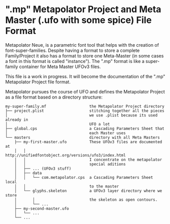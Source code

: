 ".mp" Metapolator Project and Meta Master (.ufo with some spice) File Format
============================================================================

Metapolator Neue, is a parametric font tool that helps with the creation
of font-super-families. Despite having a format to store a complete
Family/Project it also has a format to store one Meta-Master (in some cases
a font in this format is called "instance"). The ".mp" format is like a
super-family container for Meta Master UFOv3 files.

This file is a work in progress. It will become the documentation of the
".mp" Metapolator Project file format.


Metapolator pursues the course of UFO and defines the Metapolator Project
as a file format based on a directory structure:

```
my-super-family.mf                   the Metapolator Project directory
├── project.plist                    stitching together all the pieces
│                                    we use .plist because its used already in
│                                    UFO a lot
├── global.cps                       a Cascading Parameters Sheet that
│                                    each Master uses
└── masters                          directory with all Meta Masters
    ├── my-first-master.ufo          These UFOv3 files are documented at
    │   │                            http://unifiedfontobject.org/versions/ufo3/index.html
    │   │                            I concentrate on the metapolator
    │   │                            special aditions
    │   ├── ... (UFOv3 stuff)
    │   ├── data
    │   │   └── com.metapolator.cps  a Cascading Parameters Sheet local
    │   │                            to the master
    │   └── glyphs.skeleton          a UFOv3 layer directory where we store
    │       │                        the skeleton as open contours.
    │       └── ...
    ├── my-second-master.ufo
    │   └── ...
    └── ...




```
